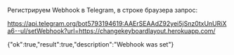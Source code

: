 Регистрируем Webhook в Telegram, в строке браузера запрос:

https://api.telegram.org/bot5793194619:AAErSEAAdZ92yei5jSnz0txUnURiXa6--uI/setWebhook?url=https://changekeyboardlayout.herokuapp.com/

{"ok":true,"result":true,"description":"Webhook was set"}